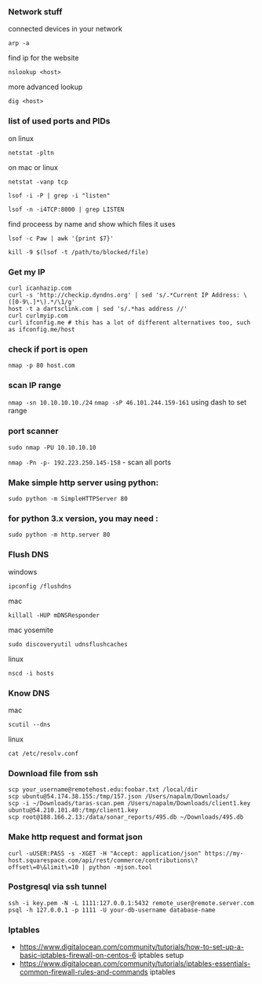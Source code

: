 ### Network stuff

connected devices in your network

`arp -a`

find ip for the website

`nslookup <host>`

more advanced lookup

`dig <host>`

### list of used ports and PIDs

on linux

`netstat -pltn`

on mac or linux

`netstat -vanp tcp`

`lsof -i -P | grep -i "listen"`

`lsof -n -i4TCP:8000 | grep LISTEN`

find proceess by name and show which files it uses

`lsof -c Paw | awk '{print $7}'`

`kill -9 $(lsof -t /path/to/blocked/file)`

### Get my IP

```
curl icanhazip.com
curl -s 'http://checkip.dyndns.org' | sed 's/.*Current IP Address: \([0-9\.]*\).*/\1/g'
host -t a dartsclink.com | sed 's/.*has address //'
curl curlmyip.com
curl ifconfig.me # this has a lot of different alternatives too, such as ifconfig.me/host
```

### check if port is open

`nmap -p 80 host.com`

### scan IP range

`nmap -sn 10.10.10.10./24`
`nmap -sP 46.101.244.159-161` using dash to set range

### port scanner

`sudo nmap -PU 10.10.10.10`

`nmap -Pn -p- 192.223.250.145-158` - scan all ports

### Make simple http server using python:

`sudo python -m SimpleHTTPServer 80`

### for python 3.x version, you may need :

`sudo python -m http.server 80`

### Flush DNS

windows

`ipconfig /flushdns`

mac

`killall -HUP mDNSResponder`

mac yosemite

`sudo discoveryutil udnsflushcaches`

linux

`nscd -i hosts`

### Know DNS

mac

`scutil --dns`

linux

`cat /etc/resolv.conf`

### Download file from ssh

```
scp your_username@remotehost.edu:foobar.txt /local/dir
scp ubuntu@54.174.38.155:/tmp/157.json /Users/napalm/Downloads/
scp -i ~/Downloads/taras-scan.pem /Users/napalm/Downloads/client1.key ubuntu@54.210.101.40:/tmp/client1.key
scp root@188.166.2.13:/data/sonar_reports/495.db ~/Downloads/495.db
```

### Make http request and format json

`curl -uUSER:PASS -s -XGET -H "Accept: application/json" https://my-host.squarespace.com/api/rest/commerce/contributions\?offset\=0\&limit\=10 | python -mjson.tool`

### Postgresql via ssh tunnel

```
ssh -i key.pem -N -L 1111:127.0.0.1:5432 remote_user@remote.server.com
psql -h 127.0.0.1 -p 1111 -U your-db-username database-name
```

### Iptables
- https://www.digitalocean.com/community/tutorials/how-to-set-up-a-basic-iptables-firewall-on-centos-6 iptables setup
- https://www.digitalocean.com/community/tutorials/iptables-essentials-common-firewall-rules-and-commands iptables
